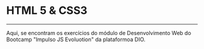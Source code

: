 # HTML 5 & CSS3
---
Aqui, se encontram os exercícios do módulo de Desenvolvimento Web do Bootcamp "Impulso JS Evoluotion" da plataformoa DIO.
